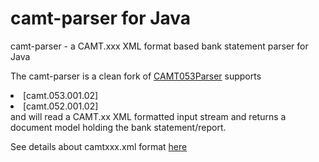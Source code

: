 # camt-parser for Java
camt-parser - a CAMT.xxx XML format based bank statement parser for Java

The camt-parser is a clean fork of [CAMT053Parser](https://github.com/tjeerdnet/CAMT053Parser) supports
<li> [camt.053.001.02] </li>
<li> [camt.052.001.02] </li>
  and will
read a CAMT.xx XML formatted input stream and returns a document model holding the bank statement/report.

See details about camtxxx.xml format [here](https://www.iso20022.org/message_archive.page#Bank2CustomerCashManagement)
